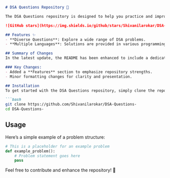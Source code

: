 ```markdown
# DSA Questions Repository 🤖

The DSA Questions repository is designed to help you practice and improve your coding skills through a comprehensive collection of Data Structures and Algorithms (DSA) problems.

![GitHub stars](https://img.shields.io/github/stars/Shivanilarokar/DSA-Questions-.svg?style=social) ![GitHub forks](https://img.shields.io/github/forks/Shivanilarokar/DSA-Questions-.svg?style=social)

## Features ✨
- **Diverse Questions**: Explore a wide range of DSA problems.
- **Multiple Languages**: Solutions are provided in various programming languages.

## Summary of Changes
In the latest update, the README has been enhanced to include a dedicated **Features** section, highlighting the core advantages of the repository. Minor formatting adjustments were also made for improved readability.

### Key Changes:
- Added a **Features** section to emphasize repository strengths.
- Minor formatting changes for clarity and presentation.

## Installation
To get started with the DSA Questions repository, simply clone the repository to your local machine:

```bash
git clone https://github.com/Shivanilarokar/DSA-Questions-
cd DSA-Questions-
```

## Usage
Here’s a simple example of a problem structure:

```python
# This is a placeholder for an example problem
def example_problem():
    # Problem statement goes here
    pass
```

Feel free to contribute and enhance the repository! 🚀
```